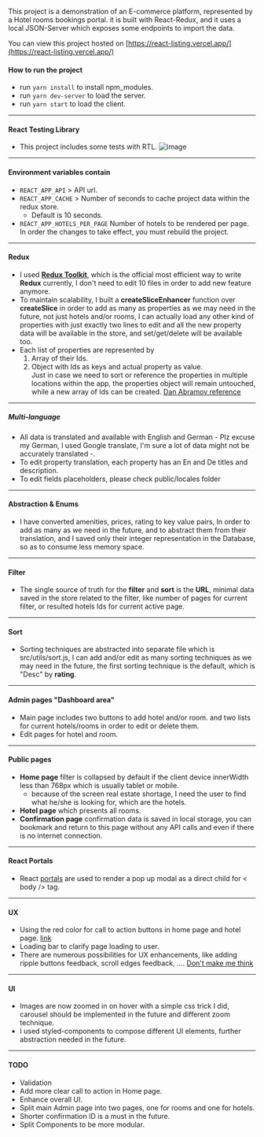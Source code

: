 This project is a demonstration of an E-commerce platform, represented by a Hotel rooms bookings portal. it is built with React-Redux, and it uses a local JSON-Server which exposes some endpoints to import the data.<br />

You can view this project hosted on [https://react-listing.vercel.app/](https://react-listing.vercel.app/)

#### How to run the project

- run `yarn install` to install npm_modules.
- run `yarn dev-server` to load the server.
- run `yarn start` to load the client.

---

#### React Testing Library

- This project includes some tests with RTL.
  ![image](https://user-images.githubusercontent.com/2457873/155895224-d262af22-563d-45f9-9738-f59c45f0fb2e.png)

---

#### Environment variables contain

- `REACT_APP_API` > API url.
- `REACT_APP_CACHE` > Number of seconds to cache project data within the redux store.
  - Default is 10 seconds.
- `REACT_APP_HOTELS_PER_PAGE` Number of hotels to be rendered per page.
  In order the changes to take effect, you must rebuild the project.

---

#### Redux

- I used **[Redux Toolkit](https://redux-toolkit.js.org/)**, which is the official most efficient way to write **Redux** currently, I don't need to edit 10 files in order to add new feature anymore.
- To maintain scalability, I built a **createSliceEnhancer** function over **createSlice** in order to add as many as properties as we may need in the future, not just hotels and/or rooms, I can actually load any other kind of properties with just exactly two lines to edit and all the new property data will be available in the store, and set/get/delete will be available too.
- Each list of properties are represented by
  1. Array of their Ids.
  2. Object with Ids as keys and actual property as value. <br />
     Just in case we need to sort or reference the properties in multiple locations within the app, the properties object will remain untouched, while a new array of Ids can be created. [Dan Abramov reference](https://egghead.io/lessons/javascript-redux-normalizing-the-state-shape)

---

##### Multi-language

- All data is translated and available with English and German - Plz excuse my German, I used Google translate, I'm sure a lot of data might not be accurately translated -.
- To edit property translation, each property has an En and De titles and description.
- To edit fields placeholders, please check public/locales folder

---

#### Abstraction & Enums

- I have converted amenities, prices, rating to key value pairs, In order to add as many as we need in the future, and to abstract them from their translation, and I saved only their integer representation in the Database, so as to consume less memory space.

---

#### Filter

- The single source of truth for the **filter** and **sort** is the **URL**, minimal data saved in the store related to the filter, like number of pages for current filter, or resulted hotels Ids for current active page.

---

#### Sort

- Sorting techniques are abstracted into separate file which is src/utils/sort.js, I can add and/or edit as many sorting techniques as we may need in the future, the first sorting technique is the default, which is "Desc" by **rating**.

---

#### Admin pages "Dashboard area"

- Main page includes two buttons to add hotel and/or room. and two lists for current hotels/rooms in order to edit or delete them.
- Edit pages for hotel and room.

---

#### Public pages

- **Home page** filter is collapsed by default if the client device innerWidth less than 768px which is usually tablet or mobile.
  - because of the screen real estate shortage, I need the user to find what he/she is looking for, which are the hotels.
- **Hotel page** which presents all rooms.
- **Confirmation page** confirmation data is saved in local storage, you can bookmark and return to this page without any API calls and even if there is no internet connection.

---

#### React Portals

- React [portals](https://reactjs.org/docs/portals.html) are used to render a pop up modal as a direct child for < body /> tag.

---

#### UX

- Using the red color for call to action buttons in home page and hotel page. [link](https://usabilitygeek.com/traffic-lights-ux-smart-color/)
- Loading bar to clarify page loading to user.
- There are numerous possibilities for UX enhancements, like adding ripple buttons feedback, scroll edges feedback, .... [Don't make me think](https://uxplanet.org/dont-make-me-think-20-wise-thoughts-about-usability-from-steve-krug-876b563f1d63)

---

#### UI

- Images are now zoomed in on hover with a simple css trick I did, carousel should be implemented in the future and different zoom technique.
- I used styled-components to compose different UI elements, further abstraction needed in the future.

---

#### TODO

- Validation
- Add more clear call to action in Home page.
- Enhance overall UI.
- Split main Admin page into two pages, one for rooms and one for hotels.
- Shorter confirmation ID is a must in the future.
- Split Components to be more modular.
